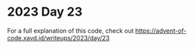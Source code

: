 # 2023 Day 23

For a full explanation of this code, check out https://advent-of-code.xavd.id/writeups/2023/day/23